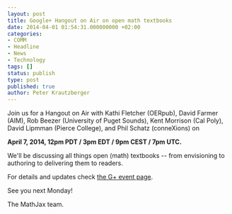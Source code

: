 ```yaml
---
layout: post
title: Google+ Hangout on Air on open math textbooks
date: 2014-04-01 01:54:31.000000000 +02:00
categories:
- COMM
- Headline
- News
- Technology
tags: []
status: publish
type: post
published: true
author: Peter Krautzberger
---
```


Join us for a Hangout on Air with Kathi Fletcher (OERpub), David Farmer (AIM), Rob Beezer (University of Puget Sounds), Kent Morrison (Cal Poly), David Lipmman (Pierce College), and Phil Schatz (conneXions) on

**April 7, 2014, 12pm PDT / 3pm EDT / 9pm CEST / 7pm UTC.**

We'll be discussing all things open (math) textbooks -- from envisioning to authoring to delivering them to readers.

For details and updates check [the G+ event page](https://plus.google.com/u/1/b/114096530864036991751/events/cb5ecsm3f9689l9s3df6l5rbmuk).

See you next Monday!

The MathJax team.